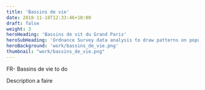 ```yaml
---
title: 'Bassins de vie'
date: 2018-11-18T12:33:46+10:00
draft: false
weight: 3
heroHeading: 'Bassins de vit du Grand Paris'
heroSubHeading: 'Ordnance Survey data analysis to draw patterns on population living areas.'
heroBackground: 'work/bassins_de_vie.png'
thumbnail: "work/bassins_de_vie.png"
---
```


FR- Bassins de vie to do

Description a faire
